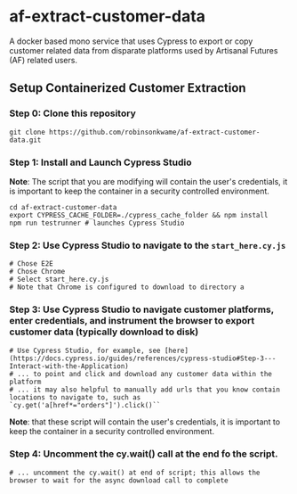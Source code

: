 # af-extract-customer-data
A docker based mono service that uses Cypress to export or copy customer related data from disparate platforms used by Artisanal Futures (AF) related users. 

## Setup Containerized Customer Extraction

### Step 0: Clone this repository
```
git clone https://github.com/robinsonkwame/af-extract-customer-data.git
```
### Step 1: Install and Launch Cypress Studio

**Note**: The script that you are modifying will contain the user's credentials, it is important to keep the container in a security controlled environment.

```
cd af-extract-customer-data
export CYPRESS_CACHE_FOLDER=./cypress_cache_folder && npm install
npm run testrunner # launches Cypress Studio
```

### Step 2: Use Cypress Studio to navigate to the `start_here.cy.js`
```
# Chose E2E
# Chose Chrome
# Select start_here.cy.js
# Note that Chrome is configured to download to directory a
```

### Step 3: Use Cypress Studio to navigate customer platforms, enter credentials, and instrument the browser to export customer data (typically download to disk)
```
# Use Cypress Studio, for example, see [here](https://docs.cypress.io/guides/references/cypress-studio#Step-3---Interact-with-the-Application)
# ... to point and click and download any customer data within the platform
# ... it may also helpful to manually add urls that you know contain locations to navigate to, such as `cy.get('a[href*="orders"]').click()``
```
**Note**: that these script will contain the user's credentials, it is important to keep the container in a security controlled environment.

### Step 4: Uncomment the cy.wait() call at the end fo the script.
```
# ... uncomment the cy.wait() at end of script; this allows the browser to wait for the async download call to complete
```
